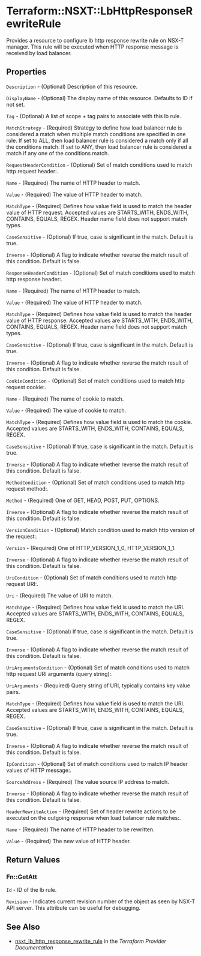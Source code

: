 # Terraform::NSXT::LbHttpResponseRewriteRule

Provides a resource to configure lb http response rewrite rule on NSX-T manager. This rule will be executed when HTTP response message is received by load balancer.

## Properties

`Description` - (Optional) Description of this resource.

`DisplayName` - (Optional) The display name of this resource. Defaults to ID if not set.

`Tag` - (Optional) A list of scope + tag pairs to associate with this lb rule.

`MatchStrategy` - (Required) Strategy to define how load balancer rule is considered a match when multiple match conditions are specified in one rule. If set to ALL, then load balancer rule is considered a match only if all the conditions match. If set to ANY, then load balancer rule is considered a match if any one of the conditions match.

`RequestHeaderCondition` - (Optional) Set of match conditions used to match http request header:.

`Name` - (Required) The name of HTTP header to match.

`Value` - (Required) The value of HTTP header to match.

`MatchType` - (Required) Defines how value field is used to match the header value of HTTP request. Accepted values are STARTS_WITH, ENDS_WITH, CONTAINS, EQUALS, REGEX. Header name field does not support match types.

`CaseSensitive` - (Optional) If true, case is significant in the match. Default is true.

`Inverse` - (Optional) A flag to indicate whether reverse the match result of this condition. Default is false.

`ResponseHeaderCondition` - (Optional) Set of match conditions used to match http response header:.

`Name` - (Required) The name of HTTP header to match.

`Value` - (Required) The value of HTTP header to match.

`MatchType` - (Required) Defines how value field is used to match the header value of HTTP response. Accepted values are STARTS_WITH, ENDS_WITH, CONTAINS, EQUALS, REGEX. Header name field does not support match types.

`CaseSensitive` - (Optional) If true, case is significant in the match. Default is true.

`Inverse` - (Optional) A flag to indicate whether reverse the match result of this condition. Default is false.

`CookieCondition` - (Optional) Set of match conditions used to match http request cookie:.

`Name` - (Required) The name of cookie to match.

`Value` - (Required) The value of cookie to match.

`MatchType` - (Required) Defines how value field is used to match the cookie. Accepted values are STARTS_WITH, ENDS_WITH, CONTAINS, EQUALS, REGEX.

`CaseSensitive` - (Optional) If true, case is significant in the match. Default is true.

`Inverse` - (Optional) A flag to indicate whether reverse the match result of this condition. Default is false.

`MethodCondition` - (Optional) Set of match conditions used to match http request method:.

`Method` - (Required) One of GET, HEAD, POST, PUT, OPTIONS.

`Inverse` - (Optional) A flag to indicate whether reverse the match result of this condition. Default is false.

`VersionCondition` - (Optional) Match condition used to match http version of the request:.

`Version` - (Required) One of HTTP_VERSION_1_0, HTTP_VERSION_1_1.

`Inverse` - (Optional) A flag to indicate whether reverse the match result of this condition. Default is false.

`UriCondition` - (Optional) Set of match conditions used to match http request URI:.

`Uri` - (Required) The value of URI to match.

`MatchType` - (Required) Defines how value field is used to match the URI. Accepted values are STARTS_WITH, ENDS_WITH, CONTAINS, EQUALS, REGEX.

`CaseSensitive` - (Optional) If true, case is significant in the match. Default is true.

`Inverse` - (Optional) A flag to indicate whether reverse the match result of this condition. Default is false.

`UriArgumentsCondition` - (Optional) Set of match conditions used to match http request URI arguments (query string):.

`UriArguments` - (Required) Query string of URI, typically contains key value pairs.

`MatchType` - (Required) Defines how value field is used to match the URI. Accepted values are STARTS_WITH, ENDS_WITH, CONTAINS, EQUALS, REGEX.

`CaseSensitive` - (Optional) If true, case is significant in the match. Default is true.

`Inverse` - (Optional) A flag to indicate whether reverse the match result of this condition. Default is false.

`IpCondition` - (Optional) Set of match conditions used to match IP header values of HTTP message:.

`SourceAddress` - (Required) The value source IP address to match.

`Inverse` - (Optional) A flag to indicate whether reverse the match result of this condition. Default is false.

`HeaderRewriteAction` - (Required) Set of header rewrite actions to be executed on the outgoing response when load balancer rule matches:.

`Name` - (Required) The name of HTTP header to be rewritten.

`Value` - (Required) The new value of HTTP header.


## Return Values

### Fn::GetAtt

`Id` - ID of the lb rule.

`Revision` - Indicates current revision number of the object as seen by NSX-T API server. This attribute can be useful for debugging.

## See Also

* [nsxt_lb_http_response_rewrite_rule](https://www.terraform.io/docs/providers/nsxt/r/lb_http_response_rewrite_rule.html) in the _Terraform Provider Documentation_